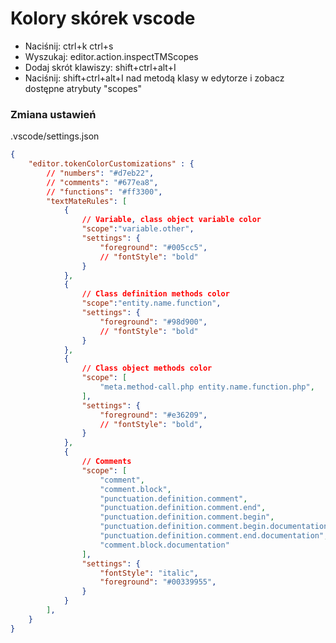 # Kolory skórek vscode

- Naciśnij: ctrl+k ctrl+s
- Wyszukaj: editor.action.inspectTMScopes
- Dodaj skrót klawiszy: shift+ctrl+alt+I
- Naciśnij: shift+ctrl+alt+I nad metodą klasy w edytorze i zobacz dostępne atrybuty "scopes"

### Zmiana ustawień
.vscode/settings.json
```json
{
	"editor.tokenColorCustomizations" : {
		// "numbers": "#d7eb22",
		// "comments": "#677ea8",
		// "functions": "#ff3300",
		"textMateRules": [
			{
				// Variable, class object variable color
				"scope":"variable.other",
				"settings": {
					"foreground": "#005cc5",
					// "fontStyle": "bold"
				}
			},
			{
				// Class definition methods color
				"scope":"entity.name.function",
				"settings": {
					"foreground": "#98d900",
					// "fontStyle": "bold"
				}
			},
			{
				// Class object methods color
				"scope": [
					"meta.method-call.php entity.name.function.php",
				],
				"settings": {
					"foreground": "#e36209",
					// "fontStyle": "bold",
				}
			},
			{
				// Comments
				"scope": [
					"comment",
					"comment.block",
					"punctuation.definition.comment",
					"punctuation.definition.comment.end",
					"punctuation.definition.comment.begin",
					"punctuation.definition.comment.begin.documentation",
					"punctuation.definition.comment.end.documentation",
					"comment.block.documentation"
				],
				"settings": {
					"fontStyle": "italic",
					"foreground": "#00339955",
				}
			}
		],
	}
}
```
